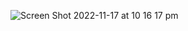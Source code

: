 ![Screen Shot 2022-11-17 at 10 16 17 pm](https://user-images.githubusercontent.com/830979/202432556-b4852a03-0e9f-4577-b634-a81b51182dad.png)
